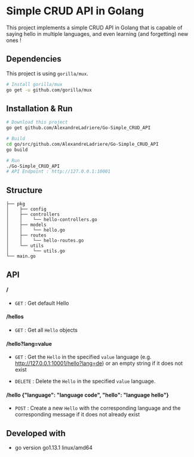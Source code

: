 # Simple CRUD API in Golang

This project implements a simple CRUD API in Golang that is capable of saying hello in multiple languages, and even learning (and forgetting) new ones !

## Dependencies

This project is using ```gorilla/mux```.
```bash
# Install gorilla/mux
go get -u github.com/gorilla/mux
```

## Installation & Run
```bash
# Download this project
go get github.com/AlexandreLadriere/Go-Simple_CRUD_API
```

```bash
# Build
cd go/src/github.com/AlexandreLadriere/Go-Simple_CRUD_API
go build
```

```bash
# Run
./Go-Simple_CRUD_API
# API Endpoint : http://127.0.0.1:10001
```

## Structure

```
├── pkg
│    ├── config
│    ├── controllers 
│    │    └── hello-controllers.go
│    ├── models 
│    │    └── hello.go
│    ├── routes
│    │    └── hello-routes.go
│    └── utils 
│         └── utils.go
└── main.go
```

## API

#### /
* `GET` : Get default Hello

#### /hellos
* `GET` : Get all ```Hello``` objects

#### /hello?lang=value
* `GET` : Get the ```Hello``` in the specified ```value``` language (e.g. http://127.0.0.1:10001/hello?lang=de) or an empty string if it does not exist

* `DELETE` : Delete the ```Hello``` in the specified ```value``` language.

#### /hello {"language": "language code", "hello": "language hello"}
* `POST` : Create a new ```Hello``` with the corresponding language and the corresponding message if it does not already exist

#### 

## Developed with
  - go version go1.13.1 linux/amd64